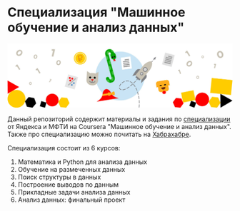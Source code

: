 # Специализация "Машинное обучение и анализ данных"
![](spec_logo.jpg)

Данный репозиторий содержит материалы и задания по [специализации](https://www.coursera.org/specializations/machine-learning-data-analysis) от Яндекса и МФТИ на Coursera "Машинное обучение и анализ данных". Также про специализацию можно почитать на [Хабрахабре](https://habrahabr.ru/company/yandex/blog/277427/).

Специализация состоит из 6 курсов:
  1. Математика и Python для анализа данных
  2. Обучение на размеченных данных
  3. Поиск структуры в данных
  4. Построение выводов по данным
  5. Прикладные задачи анализа данных
  6. Анализ данных: финальный проект

